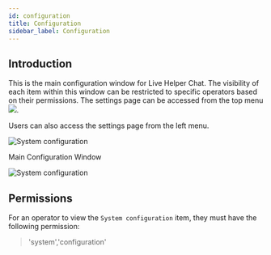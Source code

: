 ```yaml
---
id: configuration
title: Configuration
sidebar_label: Configuration
---
```


## Introduction

This is the main configuration window for Live Helper Chat. The visibility of each item within this window can be restricted to specific operators based on their permissions. The settings page can be accessed from the top menu ![](/img/chat/settings-icon.png).

Users can also access the settings page from the left menu.

![System configuration](/img/system/settings-page.png)

Main Configuration Window

![System configuration](/img/chat/system-configuration.png)

## Permissions

For an operator to view the `System configuration` item, they must have the following permission:

> 'system','configuration'

